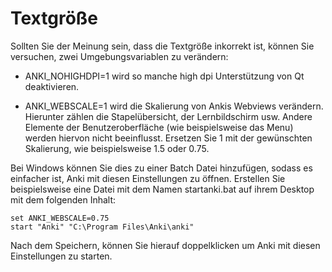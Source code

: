 # Textgröße

Sollten Sie der Meinung sein, dass die Textgröße inkorrekt ist, können Sie
versuchen, zwei Umgebungsvariablen zu verändern:

- ANKI_NOHIGHDPI=1 wird so manche high dpi Unterstützung von Qt deaktivieren.

- ANKI_WEBSCALE=1 wird die Skalierung von Ankis Webviews verändern. Hierunter
  zählen die Stapelübersicht, der Lernbildschirm usw. Andere Elemente der
  Benutzeroberfläche (wie beispielsweise das Menu) werden hiervon nicht
  beeinflusst. Ersetzen Sie 1 mit der gewünschten Skalierung, wie beispielsweise
  1.5 oder 0.75.

Bei Windows können Sie dies zu einer Batch Datei hinzufügen, sodass es einfacher
ist, Anki mit diesen Einstellungen zu öffnen. Erstellen Sie beispielsweise eine
Datei mit dem Namen startanki.bat auf ihrem Desktop mit dem folgenden Inhalt:
```
set ANKI_WEBSCALE=0.75
start "Anki" "C:\Program Files\Anki\anki"
```

Nach dem Speichern, können Sie hierauf doppelklicken um Anki mit diesen
Einstellungen zu starten.
